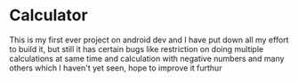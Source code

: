 # Calculator
This is my first ever project on android dev and I have put down all my effort to build it, but still it has certain bugs like
restriction on doing multiple calculations at same time and calculation with negative numbers and many others which I haven't 
yet seen, hope to improve it furthur
